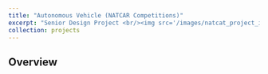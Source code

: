 ```yaml
---
title: "Autonomous Vehicle (NATCAR Competitions)"
excerpt: "Senior Design Project <br/><img src='/images/natcat_project_img.jpeg'>"
collection: projects
---
```


## Overview







